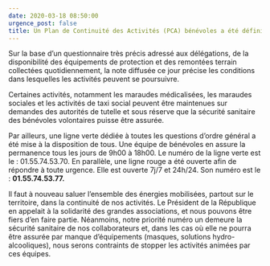 ```yaml
---
date: 2020-03-18 08:50:00
urgence_post: false
title: Un Plan de Continuité des Activités (PCA) bénévoles a été défini.
---
```


Sur la base d’un questionnaire tr&egrave;s pr&eacute;cis adress&eacute; aux d&eacute;l&eacute;gations, de la disponibilit&eacute; des &eacute;quipements de protection et des remont&eacute;es terrain collect&eacute;es quotidiennement, la note diffus&eacute;e ce jour pr&eacute;cise les conditions dans lesquelles les activit&eacute;s peuvent se poursuivre.

Certaines activit&eacute;s, notamment les maraudes m&eacute;dicalis&eacute;es, les maraudes sociales et les activit&eacute;s de taxi social peuvent &ecirc;tre maintenues sur demandes des autorit&eacute;s de tutelle et sous r&eacute;serve que la s&eacute;curit&eacute; sanitaire des b&eacute;n&eacute;voles volontaires puisse &ecirc;tre assur&eacute;e.

Par ailleurs, une ligne verte d&eacute;di&eacute;e &agrave; toutes les questions d’ordre g&eacute;n&eacute;ral a &eacute;t&eacute; mise &agrave; la disposition de tous. Une &eacute;quipe de b&eacute;n&eacute;voles en assure la permanence tous les jours de 9h00 &agrave; 18h00. Le num&eacute;ro de la ligne verte est le : 01.55.74.53.70. En parall&egrave;le, une ligne rouge a &eacute;t&eacute; ouverte afin de r&eacute;pondre &agrave; toute urgence. Elle est ouverte 7j/7 et 24h/24. Son num&eacute;ro est le : **01\.55.74.53.77.**

Il faut &agrave; nouveau saluer l’ensemble des &eacute;nergies mobilis&eacute;es, partout sur le territoire, dans la continuit&eacute; de nos activit&eacute;s. Le Pr&eacute;sident de la R&eacute;publique en appelait &agrave; la solidarit&eacute; des grandes associations, et nous pouvons &ecirc;tre fiers d’en faire partie. N&eacute;anmoins, notre priorit&eacute; num&eacute;ro un demeure la s&eacute;curit&eacute; sanitaire de nos collaborateurs et, dans les cas o&ugrave; elle ne pourra &ecirc;tre assur&eacute;e par manque d’&eacute;quipements (masques, solutions hydro-alcooliques), nous serons contraints de stopper les activit&eacute;s anim&eacute;es par ces &eacute;quipes.
